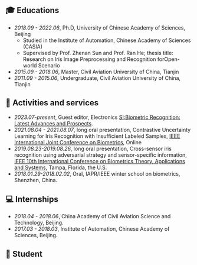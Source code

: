 
## 🎓 Educations
- *2018.09 - 2022.06*, Ph.D, University of Chinese Academy of Sciences, Beijing  
    - Studied in the Institute of Automation, Chinese Academy of Sciences (CASIA)
    - Supervised by Prof. Zhenan Sun and Prof. Ran He; thesis title: Research on lris lmage Preprocessing and Recognition forOpen-world Scenario 
- *2015.09 - 2018.06*, Master, Civil Aviation University of China, Tianjin
- *2011.09 - 2015.06*, Undergraduate, Civil Aviation University of China, Tianjin

## 💬 Activities and services
- *2023.07-present*, Guest editor, Electronics [SI:Biometric Recognition: Latest Advances and Prospects](https://www.mdpi.com/journal/electronics/special_issues/RIVJJ1NSVM).
- *2021.08.04 - 2021.08.07*, long oral presentation, Contrastive Uncertainty Learning for Iris Recognition with Insufficient Labeled Samples, [IEEE International Joint Conference on Biometrics](https://ijcb2021.iapr-tc4.org/program/), Online
- *2019.08.23-2019.08.26*, long oral presentation, Cross-sensor iris recognition using adversarial strategy and sensor-specific information, [IEEE 10th International Conference on Biometrics Theory, Applications and Systems](https://ieee-biometrics.org/btas2019/Program.html#sh), Tampa, Florida, the U.S.
- *2018.01.29-2018.02.02*, Oral, IAPR/IEEE winter school on biometrics, Shenzhen, China.


## 💻 Internships
- *2018.04 - 2018.06*, China Academy of Civil Aviation Science and Technology, Beijing.
- *2017.03 - 2018.03*, Institute of Automation, Chinese Academy of Sciences, Beijing.



## 🧑 Student